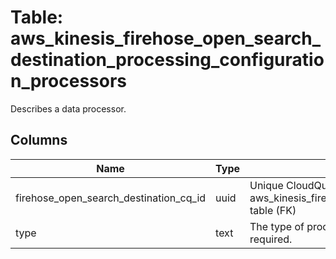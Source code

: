 
# Table: aws_kinesis_firehose_open_search_destination_processing_configuration_processors
Describes a data processor.
## Columns
| Name        | Type           | Description  |
| ------------- | ------------- | -----  |
|firehose_open_search_destination_cq_id|uuid|Unique CloudQuery ID of aws_kinesis_firehose_open_search_destination table (FK)|
|type|text|The type of processor.  This member is required.|
